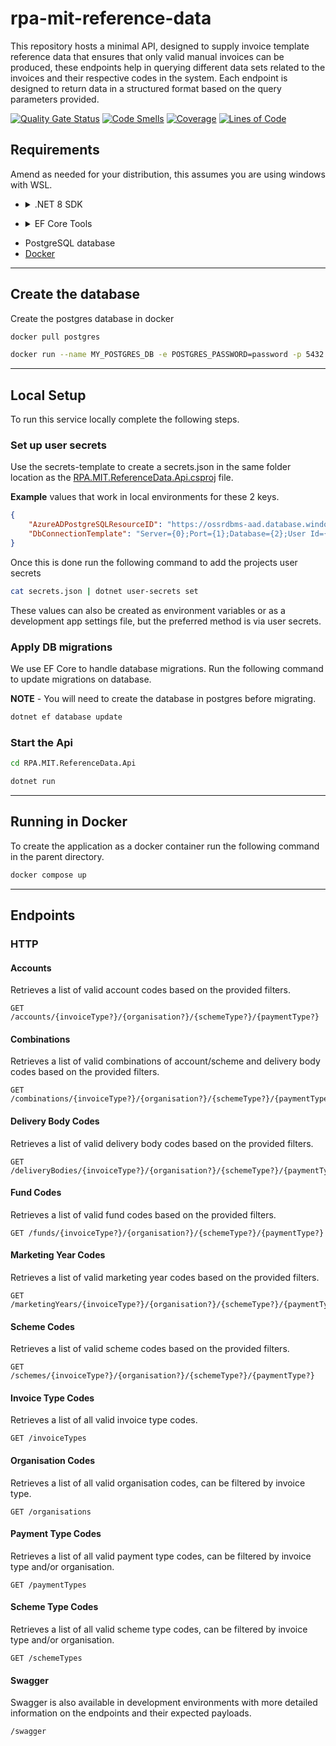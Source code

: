 # rpa-mit-reference-data

This repository hosts a minimal API, designed to supply invoice template reference data that ensures that only valid manual invoices can be produced, these endpoints help in querying different data sets related to the invoices and their respective codes in the system. Each endpoint is designed to return data in a structured format based on the query parameters provided.

[![Quality Gate Status](https://sonarcloud.io/api/project_badges/measure?project=rpa-mit-reference-data&metric=alert_status)](https://sonarcloud.io/summary/new_code?id=rpa-mit-reference-data) [![Code Smells](https://sonarcloud.io/api/project_badges/measure?project=rpa-mit-reference-data&metric=code_smells)](https://sonarcloud.io/summary/new_code?id=rpa-mit-reference-data) [![Coverage](https://sonarcloud.io/api/project_badges/measure?project=rpa-mit-reference-data&metric=coverage)](https://sonarcloud.io/summary/new_code?id=rpa-mit-reference-data) [![Lines of Code](https://sonarcloud.io/api/project_badges/measure?project=rpa-mit-reference-data&metric=ncloc)](https://sonarcloud.io/summary/new_code?id=rpa-mit-reference-data)
## Requirements

Amend as needed for your distribution, this assumes you are using windows with WSL.

- <details>
    <summary> .NET 8 SDK </summary>
    
    #### Basic instructions for installing the .NET 8 SDK on a debian based system.
  
    Amend as needed for your distribution.

    ```bash
    wget https://packages.microsoft.com/config/debian/12/packages-microsoft-prod.deb -O packages-microsoft-prod.deb
    sudo dpkg -i packages-microsoft-prod.deb
    sudo apt-get update && sudo apt-get install -y dotnet-sdk-8.0
    ```
</details>

- <details>
    <summary> EF Core Tools </summary>
    
    ```bash
    dotnet tool install --global dotnet-ef
    ```
</details>

-  PostgreSQL database
-  [Docker](https://docs.docker.com/desktop/install/linux-install/)
---
## Create the database

Create the postgres database in docker

```bash
docker pull postgres
```

```bash
docker run --name MY_POSTGRES_DB -e POSTGRES_PASSWORD=password -p 5432:5432 -d postgres
```

---
## Local Setup

To run this service locally complete the following steps.
### Set up user secrets

Use the secrets-template to create a secrets.json in the same folder location as the [RPA.MIT.ReferenceData.Api.csproj](https://github.com/DEFRA/rpa-mit-reference-data/blob/main/RPA.MIT.ReferenceData.Api/RPA.MIT.ReferenceData.Api.csproj "RPA.MIT.ReferenceData.Api.csproj") file. 

**Example** values that work in local environments for these 2 keys.

```json
{
    "AzureADPostgreSQLResourceID": "https://ossrdbms-aad.database.windows.net/.default",
    "DbConnectionTemplate": "Server={0};Port={1};Database={2};User Id={3};Password={4};"
}
```

Once this is done run the following command to add the projects user secrets

```bash
cat secrets.json | dotnet user-secrets set
```

These values can also be created as environment variables or as a development app settings file, but the preferred method is via user secrets.

### Apply DB migrations

We use EF Core to handle database migrations. Run the following command to update migrations on database.

**NOTE** - You will need to create the database in postgres before migrating.

```bash
dotnet ef database update
```

### Start the Api

```bash
cd RPA.MIT.ReferenceData.Api
```

```bash
dotnet run
```


---
## Running in Docker

To create the application as a docker container run the following command in the parent directory.

```bash
docker compose up
```

---
## Endpoints

### HTTP

#### Accounts
Retrieves a list of valid account codes based on the provided filters.
```http
GET /accounts/{invoiceType?}/{organisation?}/{schemeType?}/{paymentType?}
```

#### Combinations
Retrieves a list of valid combinations of account/scheme and delivery body codes based on the provided filters.
```http
GET /combinations/{invoiceType?}/{organisation?}/{schemeType?}/{paymentType?}
```

#### Delivery Body Codes
Retrieves a list of valid delivery body codes based on the provided filters.
```http
GET /deliveryBodies/{invoiceType?}/{organisation?}/{schemeType?}/{paymentType?}
```

#### Fund Codes
Retrieves a list of valid fund codes based on the provided filters.
```http
GET /funds/{invoiceType?}/{organisation?}/{schemeType?}/{paymentType?}
```

#### Marketing Year Codes
Retrieves a list of valid marketing year codes based on the provided filters.
```http
GET /marketingYears/{invoiceType?}/{organisation?}/{schemeType?}/{paymentType?}
```

#### Scheme Codes
Retrieves a list of valid scheme codes based on the provided filters.
```http
GET /schemes/{invoiceType?}/{organisation?}/{schemeType?}/{paymentType?}
```

#### Invoice Type Codes
Retrieves a list of all valid invoice type codes.
```http
GET /invoiceTypes
```

#### Organisation Codes
Retrieves a list of all valid organisation codes, can be filtered by invoice type.
```http
GET /organisations
```

#### Payment Type Codes
Retrieves a list of all valid payment type codes, can be filtered by invoice type and/or organisation.
```http
GET /paymentTypes
```

#### Scheme Type Codes
Retrieves a list of all valid scheme type codes, can be filtered by invoice type and/or organisation.
```http
GET /schemeTypes
```

#### Swagger

Swagger is also available in development environments with more detailed information on the endpoints and their expected payloads.
```http
/swagger
```

